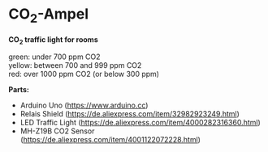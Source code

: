 # CO<sub>2</sub>-Ampel
**CO<sub>2</sub> traffic light for rooms**

green: under 700 ppm CO2 \
yellow: between 700 and 999 ppm CO2 \
red: over 1000 ppm CO2 (or below 300 ppm) 

**Parts:**
- Arduino Uno (https://www.arduino.cc)
- Relais Shield (https://de.aliexpress.com/item/32982923249.html)
- LED Traffic Light (https://de.aliexpress.com/item/4000282316360.html)
- MH-Z19B CO2 Sensor (https://de.aliexpress.com/item/4001122072228.html)
